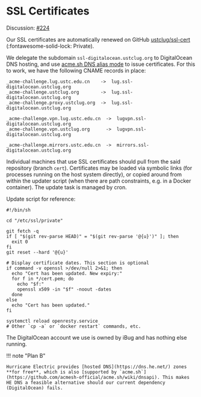# SSL Certificates

Discussion: [#224](https://github.com/ustclug/discussions/issues/224)

Our SSL certificates are automatically renewed on GitHub [ustclug/ssl-cert](https://github.com/ustclug/ssl-cert) (:fontawesome-solid-lock: Private).

We delegate the subdomain `ssl-digitalocean.ustclug.org` to DigitalOcean DNS hosting, and use [acme.sh DNS alias mode](https://github.com/acmesh-official/acme.sh/wiki/DNS-alias-mode) to issue certificates. For this to work, we have the following CNAME records in place:

```text
_acme-challenge.lug.ustc.edu.cn    ->  lug.ssl-digitalocean.ustclug.org
_acme-challenge.ustclug.org        ->  lug.ssl-digitalocean.ustclug.org
_acme-challenge.proxy.ustclug.org  ->  lug.ssl-digitalocean.ustclug.org

_acme-challenge.vpn.lug.ustc.edu.cn  ->  lugvpn.ssl-digitalocean.ustclug.org
_acme-challenge.vpn.ustclug.org      ->  lugvpn.ssl-digitalocean.ustclug.org

_acme-challenge.mirrors.ustc.edu.cn  ->  mirrors.ssl-digitalocean.ustclug.org
```

Individual machines that use SSL certificates should pull from the said repository (branch `cert`). Certificates may be loaded via symbolic links (for processes running on the host system directly), or copied around from within the updater script (when there are path constraints, e.g. in a Docker container). The update task is managed by cron.

Update script for reference:

```shell title="/etc/ssl/private/.git/update.sh"
#!/bin/sh

cd "/etc/ssl/private"

git fetch -q
if [ "$(git rev-parse HEAD)" = "$(git rev-parse '@{u}')" ]; then
  exit 0
fi
git reset --hard '@{u}'

# Display certificate dates. This section is optional
if command -v openssl >/dev/null 2>&1; then
  echo "Cert has been updated. New expiry:"
  for f in */cert.pem; do
    echo "$f:"
    openssl x509 -in "$f" -noout -dates
  done
else
  echo "Cert has been updated."
fi

systemctl reload openresty.service
# Other `cp -a` or `docker restart` commands, etc.
```

The DigitalOcean account we use is owned by iBug and has nothing else running.

!!! note "Plan B"

    Hurricane Electric provides [hosted DNS](https://dns.he.net/) zones **for free**, which is also [supported by `acme.sh`](https://github.com/acmesh-official/acme.sh/wiki/dnsapi). This makes HE DNS a feasible alternative should our current dependency (DigitalOcean) fails.
